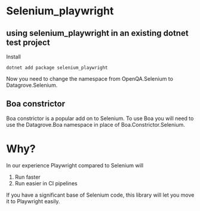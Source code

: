 # Selenium_playwright


## using selenium_playwright in an existing dotnet test project
Install
```
dotnet add package selenium_playwright
```
Now you need to change the namespace from OpenQA.Selenium to Datagrove.Selenium.

## Boa constrictor

Boa constrictor is a popular add on to Selenium. To use Boa you will need to use the Datagrove.Boa namespace in place of Boa.Constrictor.Selenium.


# Why?

In our experience Playwright compared to Selenium will
1. Run faster
2. Run easier in CI pipelines

If you have a significant base of Selenium code, this library will let you move it to Playwright easily.

